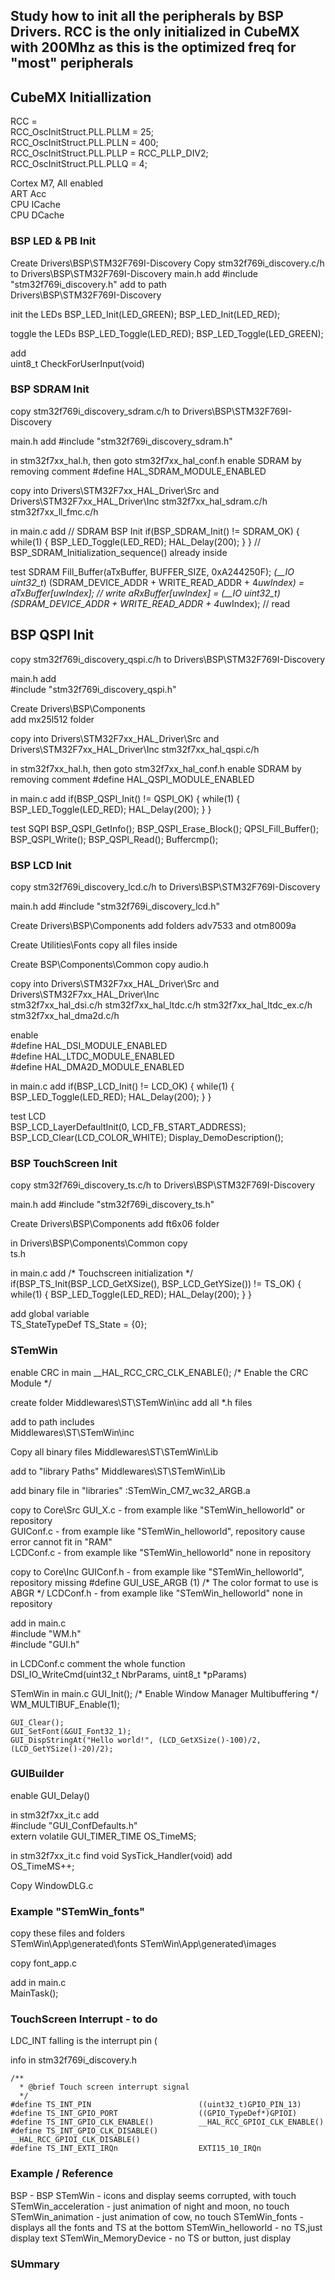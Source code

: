 ## Study how to init all the peripherals by BSP Drivers. RCC is the only initialized in CubeMX with 200Mhz as this is the optimized freq for "most" peripherals


## CubeMX Initiallization

RCC =  
	RCC_OscInitStruct.PLL.PLLM = 25;  
	RCC_OscInitStruct.PLL.PLLN = 400;  
	RCC_OscInitStruct.PLL.PLLP = RCC_PLLP_DIV2;  
	RCC_OscInitStruct.PLL.PLLQ = 4;  
  
Cortex M7, All enabled   
	ART Acc  
	CPU ICache  
	CPU DCache  
	
	
### BSP LED & PB Init

Create Drivers\BSP\STM32F769I-Discovery
Copy stm32f769i_discovery.c/h to Drivers\BSP\STM32F769I-Discovery
main.h add
	#include "stm32f769i_discovery.h"
add to path   
	Drivers\BSP\STM32F769I-Discovery

init the LEDs
	BSP_LED_Init(LED_GREEN);
	BSP_LED_Init(LED_RED);
	
toggle the LEDs
	BSP_LED_Toggle(LED_RED);
	BSP_LED_Toggle(LED_GREEN);

add  
	uint8_t CheckForUserInput(void)
	
	
### BSP SDRAM Init

copy stm32f769i_discovery_sdram.c/h to Drivers\BSP\STM32F769I-Discovery

main.h add
	#include "stm32f769i_discovery_sdram.h"
	
in stm32f7xx_hal.h, then goto stm32f7xx_hal_conf.h  enable SDRAM by removing comment
	#define HAL_SDRAM_MODULE_ENABLED

copy into Drivers\STM32F7xx_HAL_Driver\Src and Drivers\STM32F7xx_HAL_Driver\Inc
	stm32f7xx_hal_sdram.c/h
	stm32f7xx_ll_fmc.c/h
	
in main.c add
  // SDRAM BSP Init
  if(BSP_SDRAM_Init() != SDRAM_OK)
  {
	  while(1)
		  {
			  BSP_LED_Toggle(LED_RED);
			  HAL_Delay(200);
		  }
  } // BSP_SDRAM_Initialization_sequence() already inside
	
test SDRAM
	Fill_Buffer(aTxBuffer, BUFFER_SIZE, 0xA244250F);
	*(__IO uint32_t*) (SDRAM_DEVICE_ADDR + WRITE_READ_ADDR + 4*uwIndex) = aTxBuffer[uwIndex]; // write
	aRxBuffer[uwIndex] = *(__IO uint32_t*) (SDRAM_DEVICE_ADDR + WRITE_READ_ADDR + 4*uwIndex); // read


## BSP QSPI Init

copy stm32f769i_discovery_qspi.c/h to Drivers\BSP\STM32F769I-Discovery

main.h add  
	#include "stm32f769i_discovery_qspi.h"
	
Create Drivers\BSP\Components  
	add mx25l512 folder
	
copy into Drivers\STM32F7xx_HAL_Driver\Src and Drivers\STM32F7xx_HAL_Driver\Inc
	stm32f7xx_hal_qspi.c/h

in stm32f7xx_hal.h, then goto stm32f7xx_hal_conf.h  enable SDRAM by removing comment
	#define HAL_QSPI_MODULE_ENABLED   
	
in main.c add
  if(BSP_QSPI_Init() != QSPI_OK)
  {
	  while(1)
		  {
			  BSP_LED_Toggle(LED_RED);
			  HAL_Delay(200);
		  }
  }
	
test SQPI
	BSP_QSPI_GetInfo();
	BSP_QSPI_Erase_Block();
	QPSI_Fill_Buffer();
	BSP_QSPI_Write();
	BSP_QSPI_Read();
	Buffercmp();


### BSP LCD Init 

copy stm32f769i_discovery_lcd.c/h to Drivers\BSP\STM32F769I-Discovery

main.h add
	#include "stm32f769i_discovery_lcd.h"  
	
Create Drivers\BSP\Components
add folders
	adv7533 and
	otm8009a

Create Utilities\Fonts
copy all files inside

Create BSP\Components\Common
copy
	audio.h
	
copy into Drivers\STM32F7xx_HAL_Driver\Src and Drivers\STM32F7xx_HAL_Driver\Inc   
	stm32f7xx_hal_dsi.c/h
	stm32f7xx_hal_ltdc.c/h
	stm32f7xx_hal_ltdc_ex.c/h
	stm32f7xx_hal_dma2d.c/h
	
enable  
	#define HAL_DSI_MODULE_ENABLED  
	#define HAL_LTDC_MODULE_ENABLED   
	#define HAL_DMA2D_MODULE_ENABLED    
	
in main.c add
	if(BSP_LCD_Init() != LCD_OK)
	{
	while(1)
		{
		  BSP_LED_Toggle(LED_RED);
		  HAL_Delay(200);
		}
	}
  
test LCD  
	BSP_LCD_LayerDefaultInit(0, LCD_FB_START_ADDRESS);
	BSP_LCD_Clear(LCD_COLOR_WHITE);
	Display_DemoDescription();

	
### BSP TouchScreen Init

copy stm32f769i_discovery_ts.c/h to Drivers\BSP\STM32F769I-Discovery

main.h add
	#include "stm32f769i_discovery_ts.h"
	
Create Drivers\BSP\Components
	add ft6x06 folder

in Drivers\BSP\Components\Common copy   
	ts.h
	
in main.c add
	/* Touchscreen initialization */
	if(BSP_TS_Init(BSP_LCD_GetXSize(), BSP_LCD_GetYSize()) != TS_OK)
	{
		while(1)
		{
			BSP_LED_Toggle(LED_RED);
			HAL_Delay(200);
		}
	}
  
add global variable   
	TS_StateTypeDef  TS_State = {0};
	

### STemWin

enable CRC in main
	__HAL_RCC_CRC_CLK_ENABLE(); /* Enable the CRC Module */
	
create folder Middlewares\ST\STemWin\inc add all *.h files

add to path includes  
	Middlewares\ST\STemWin\inc
	
Copy all binary files 
	Middlewares\ST\STemWin\Lib

add to "library Paths"
	Middlewares\ST\STemWin\Lib
	
add binary file in "libraries"
	:STemWin_CM7_wc32_ARGB.a
	
copy to Core\Src
	GUI_X.c - from example like "STemWin_helloworld" or repository  
	GUIConf.c - from example like "STemWin_helloworld", repository cause error cannot fit in "RAM"  
	LCDConf.c - from example like "STemWin_helloworld" none in repository  
	
copy to Core\Inc
	GUIConf.h - from example like "STemWin_helloworld", repository missing #define GUI_USE_ARGB (1)    /* The color format to use is ABGR */
	LCDConf.h - from example like "STemWin_helloworld" none in repository

add in main.c  
	#include "WM.h"   
	#include "GUI.h"   
	
in LCDConf.c comment the whole function  
	DSI_IO_WriteCmd(uint32_t NbrParams, uint8_t *pParams)
	
STemWin in main.c
	GUI_Init();
	/* Enable Window Manager Multibuffering */
	WM_MULTIBUF_Enable(1);

	GUI_Clear();
	GUI_SetFont(&GUI_Font32_1);
	GUI_DispStringAt("Hello world!", (LCD_GetXSize()-100)/2, (LCD_GetYSize()-20)/2);
	
	
### GUIBuilder

enable GUI_Delay()  
	
in stm32f7xx_it.c add   
	#include "GUI_ConfDefaults.h"  
	extern volatile GUI_TIMER_TIME OS_TimeMS; 
	
in stm32f7xx_it.c find void SysTick_Handler(void) add   
	OS_TimeMS++;
		
Copy WindowDLG.c


### Example "STemWin_fonts"

copy these files and folders   
	STemWin\App\generated\fonts
	STemWin\App\generated\images
	
copy font_app.c

add in main.c   
	MainTask();   
	

### TouchScreen Interrupt - to do

LDC_INT falling is the interrupt pin (

info in stm32f769i_discovery.h

	/**
	  * @brief Touch screen interrupt signal
	  */
	#define TS_INT_PIN                        ((uint32_t)GPIO_PIN_13)  
	#define TS_INT_GPIO_PORT                  ((GPIO_TypeDef*)GPIOI)  
	#define TS_INT_GPIO_CLK_ENABLE()          __HAL_RCC_GPIOI_CLK_ENABLE()  
	#define TS_INT_GPIO_CLK_DISABLE()         __HAL_RCC_GPIOI_CLK_DISABLE()  
	#define TS_INT_EXTI_IRQn                  EXTI15_10_IRQn  


### Example / Reference

BSP - BSP
STemWin - icons and display seems corrupted, with touch
STemWin_acceleration - just animation of night and moon, no touch
STemWin_animation - just animation of cow, no touch
STemWin_fonts - displays all the fonts and TS at the bottom
STemWin_helloworld - no TS,just display text
STemWin_MemoryDevice - no TS or button, just display

### SUmmary

